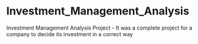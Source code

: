# Investment_Management_Analysis
Investment Management Analysis Project - It was a complete project for a company to decide its investment in a correct way 
